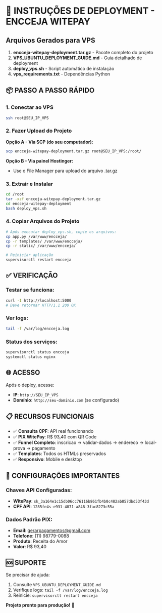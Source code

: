 # 🚀 INSTRUÇÕES DE DEPLOYMENT - ENCCEJA WITEPAY

## Arquivos Gerados para VPS

1. **encceja-witepay-deployment.tar.gz** - Pacote completo do projeto
2. **VPS_UBUNTU_DEPLOYMENT_GUIDE.md** - Guia detalhado de deployment
3. **deploy_vps.sh** - Script automático de instalação
4. **vps_requirements.txt** - Dependências Python

## 📦 PASSO A PASSO RÁPIDO

### 1. Conectar ao VPS
```bash
ssh root@SEU_IP_VPS
```

### 2. Fazer Upload do Projeto
**Opção A - Via SCP (do seu computador):**
```bash
scp encceja-witepay-deployment.tar.gz root@SEU_IP_VPS:/root/
```

**Opção B - Via painel Hostinger:**
- Use o File Manager para upload do arquivo .tar.gz

### 3. Extrair e Instalar
```bash
cd /root
tar -xzf encceja-witepay-deployment.tar.gz
cd encceja-witepay-deployment
bash deploy_vps.sh
```

### 4. Copiar Arquivos do Projeto
```bash
# Após executar deploy_vps.sh, copie os arquivos:
cp app.py /var/www/encceja/
cp -r templates/ /var/www/encceja/
cp -r static/ /var/www/encceja/

# Reiniciar aplicação
supervisorctl restart encceja
```

## ✅ VERIFICAÇÃO

### Testar se funciona:
```bash
curl -I http://localhost:5000
# Deve retornar HTTP/1.1 200 OK
```

### Ver logs:
```bash
tail -f /var/log/encceja.log
```

### Status dos serviços:
```bash
supervisorctl status encceja
systemctl status nginx
```

## 🌐 ACESSO

Após o deploy, acesse:
- **IP**: `http://SEU_IP_VPS`
- **Domínio**: `http://seu-dominio.com` (se configurado)

## 📋 RECURSOS FUNCIONAIS

- ✅ **Consulta CPF**: API real funcionando
- ✅ **PIX WitePay**: R$ 93,40 com QR Code
- ✅ **Funnel Completo**: inscricao → validar-dados → endereco → local-prova → pagamento
- ✅ **Templates**: Todos os HTMLs preservados
- ✅ **Responsivo**: Mobile e desktop

## 🔧 CONFIGURAÇÕES IMPORTANTES

### Chaves API Configuradas:
- **WitePay**: `sk_3a164e1c15db06cc76116b861fb4b0c482ab857dbd53f43d`
- **CPF API**: `1285fe4s-e931-4071-a848-3fac8273c55a`

### Dados Padrão PIX:
- **Email**: gerarpagamentos@gmail.com
- **Telefone**: (11) 98779-0088
- **Produto**: Receita do Amor
- **Valor**: R$ 93,40

## 🆘 SUPORTE

Se precisar de ajuda:
1. Consulte `VPS_UBUNTU_DEPLOYMENT_GUIDE.md`
2. Verifique logs: `tail -f /var/log/encceja.log`
3. Reinicie: `supervisorctl restart encceja`

**Projeto pronto para produção!** 🎉